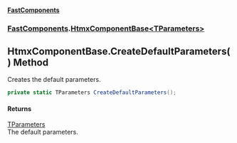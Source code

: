#### [FastComponents](FastComponents.md 'FastComponents')
### [FastComponents](FastComponents.md 'FastComponents').[HtmxComponentBase&lt;TParameters&gt;](FastComponents.HtmxComponentBase_TParameters_.md 'FastComponents.HtmxComponentBase<TParameters>')

## HtmxComponentBase<TParameters>.CreateDefaultParameters() Method

Creates the default parameters.

```csharp
private static TParameters CreateDefaultParameters();
```

#### Returns
[TParameters](FastComponents.HtmxComponentBase_TParameters_.md#FastComponents.HtmxComponentBase_TParameters_.TParameters 'FastComponents.HtmxComponentBase<TParameters>.TParameters')  
The default parameters.